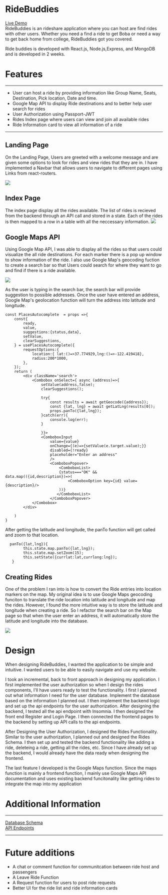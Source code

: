 # RideBuddies

[Live Demo](https://ride-buddies.herokuapp.com/)\
RideBuddies is an rideshare application where you can host are find rides with other users. Whether you need a find a ride to
get Boba or need a way to get back home from college, RideBuddies got you covered.

Ride buddies is developed with React.js, Node.js,Express, and MongoDB and is developed in 2 weeks.

# Features

---

-  User can host a ride by providing information like Group Name, Seats, Destination, Pick location, Date and time.
-  Google Map API to display Ride destinations and to better help user search for rides
-  User Authorization using Passport-JWT
-  Rides Index page where users can view and join all available rides
-  Ride Information card to view all information of a ride

---

## Landing Page

On the Landing Page, Users are greeted with a welcome message and are given some options to look for rides and view rides that they are in.
I have implemented a Navbar that allows users to navigate to different pages using Links from react-routers.

![](screenshot/Dashboard.png)

## Index Page

The index page display all the rides available. The list of rides is recieved from the backend through an API call and stored in a state. Each of the rides is then mapped to a row in a table with all the neccessary information.
![](screenshot/index.png)

## Google Maps API

Using Google Map API, I was able to display all the rides so that users could visualize the all ride destinations. For each marker there is a pop up window to show information of the ride. I also use Google Map's geocoding fuction to create a search bar so that Users could search for where they want to go and find if there is a ride available.

![](screenshot/map.png)

As the user is typing in the search bar, the search bar will provide suggestion to possible addresses. Once the user have entered an address, Google Map's geolocation function will turn the address into latitude and longitude.

```
const PlacesAutocomplete  = props =>{
    const{
        ready,
        value,
        suggestions:{status,data},
        setValue,
        clearSuggestions,
    } = usePlacesAutocomplete({
        requestOptions:{
            location:{ lat:()=>37.774929,lng:()=>-122.419418},
            radius:200*1000,
        },
    });
    return (
        <div className='search'>
            <Combobox onSelect={ async (address)=>{
                setValue(address,false);
                clearSuggestions();

                try{
                    const results = await getGeocode({address});
                    const {lat, lng} = await getLatLng(results[0]);
                    props.panTo({lat,lng});
                }catch(err){
                    console.log(err);
                }

                }}>
                <ComboboxInput
                    value={value}
                    onChange={(e)=>{setValue(e.target.value);}}
                    disabled={!ready}
                    placeholder="Enter an address"
                    />
                    <ComboboxPopover>
                        <ComboboxList>
                        {status==="OK" && data.map(({id,description})=>(
                            <ComboboxOption key={id} value={description}/>
                        ))}
                       </ComboboxList>
                    </ComboboxPopover>
            </Combobox>
        </div>

    )
}
```

After getting the latitude and longitude, the panTo function will get called and zoom to that location.

```
  panTo({lat,lng}){
        this.state.map.panTo({lat,lng});
        this.state.map.setZoom(15);
        this.setState({currlat:lat,currlong:lng});
   }
```

## Creating Rides

One of the problem I ran into is how to convert the Ride entries into location markers on the map. My original idea is to use Google Maps geocoding funciton to translate the ride location into latitude and longitude and map the rides. However, I found the more intuitive way is to store the latitude and longitude when creating a ride. So I refactor the search bar on the Map page so that when the user enter an address, it will automatically store the latitude and longitude into the database.

![](screenshot/create_ride.png)

# Design

When designing RideBuddies, I wanted the application to be simple and intuitive.
I wanted users to be able to easily navigate and use my website.

I took an incremental, back to front approach in designing my application. I first implemented
the user authorization so when I design the rides components, I'll have users ready to test the functionality.
I first I planned out what information I need for the user database. Implement the database based on the
information I planned out. I then implement the backend logic and set up the api endpoints for the user authorization.
After designing the backend, I tested all the api endpoint with Insomnia. I then designed the front end Register and Login Page.
I then connected the frontend pages to the backend by setting up API calls to the api endpoints.

After Designing the User Authorization, I designed the Rides Functionality. Similar to the user authorization, I planned out
and designed the Rides Schema. I then set up and tested the backend functionality like adding a ride, deleteing a ride,
getting all the rides, etc. Since I have already set up the backend, I would already have the data ready when designing the frontend.

The last feature I developed is the Google Maps function. Since the maps function is mainly a frontend function, I mainly use Google Maps API
documentation and uses existing backend funcitonality like getting rides to integrate the map into my application

# Additional Information

---

[Database Schema](https://github.com/rjzhao1/RideBuddiesDeploy/wiki/Schema)\
[API Endpoints](https://github.com/rjzhao1/RideBuddiesDeploy/wiki/API-Endpoints)

---

# Future additions

-  A chat or comment function for communitcation between ride host and passengers
-  A Leave Ride Function
-  A Request function for users to post ride requests
-  Better UI for the ride list and ride information cards
